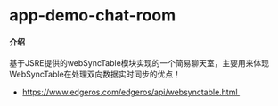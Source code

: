 # app-demo-chat-room



#### 介绍
基于JSRE提供的webSyncTable模块实现的一个简易聊天室，主要用来体现WebSyncTable在处理双向数据实时同步的优点！

-  https://www.edgeros.com/edgeros/api/websynctable.html 

  

